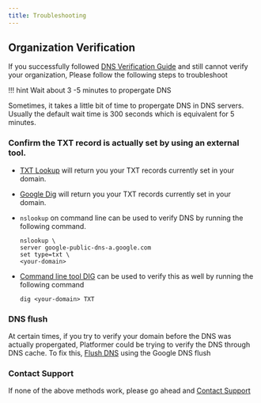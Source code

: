 ```yaml
---
title: Troubleshooting
---
```



## Organization Verification

If you successfully followed [DNS Verification Guide](/user-guides/administration/02-organizations/#domain-verification) and still cannot verify your organization, Please follow the following steps to troubleshoot

!!! hint
    Wait about 3 -5 minutes to propergate DNS

Sometimes, it takes a little bit of time to propergate DNS in DNS servers. Usually the default wait time is 300 seconds which is equivalent for 5 minutes.

### Confirm the TXT record is actually set by using an external tool.

- [TXT Lookup](https://mxtoolbox.com/TXTLookup.aspx) will return you your TXT records currently set in your domain.

- [Google Dig](https://toolbox.googleapps.com/apps/dig/)  will return you your TXT records currently set in your domain.

- `nslookup` on command line can be used to verify DNS by running the following command.

    ```
    nslookup \
    server google-public-dns-a.google.com
    set type=txt \
    <your-domain>
    ```

- [Command line tool DIG](https://www.digitalocean.com/docs/networking/dns/resources/use-dig/) can be used to verify this as well by running the following command

    ```
    dig <your-domain> TXT
    ```

### DNS flush

At certain times, if you try to verify your domain before the DNS was actually propergated, Platformer could be trying to verify the DNS through DNS cache. To fix this, [Flush DNS](https://developers.google.com/speed/public-dns/cache) using the Google DNS flush


### Contact Support

If none of the above methods work, please go ahead and [Contact Support](https://platformer.atlassian.net/servicedesk/customer/portal/1/group/4)
